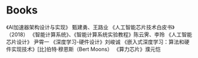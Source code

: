 # Books
《AI加速器架构设计与实现》 甄建勇、王路业
《人工智能芯片技术白皮书》（2018）
《智能计算系统》、《智能计算系统实验教程》陈云霁、李玲
《人工智能芯片设计》 尹霄一
《深度学习-硬件设计》刘峻诚
《嵌入式深度学习：算法和硬件实现技术》[比]伯特·穆恩斯（Bert Moons）
《算力芯片》濮元恺